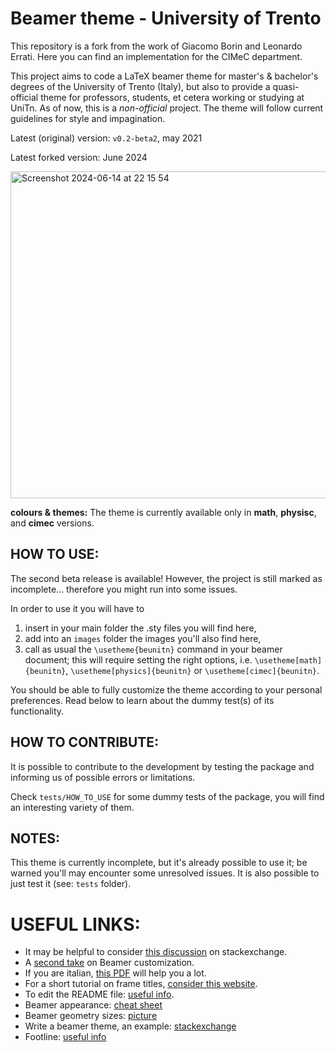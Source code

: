 # Beamer theme - University of Trento

This repository is a fork from the work of Giacomo Borin and Leonardo Errati. Here you can find an implementation for the CIMeC department.

This project aims to code a LaTeX beamer theme for master's & bachelor's degrees of the University of Trento (Italy), but also to provide a quasi-official theme for professors, students, et cetera working or studying at UniTn. As of now, this is a _non-official_ project. The theme will follow current guidelines for style and impagination.

Latest (original) version: `v0.2-beta2`, may 2021

Latest forked version: June 2024

<img width="523" alt="Screenshot 2024-06-14 at 22 15 54" src="https://github.com/gabridele/Beamer-Theme/assets/125871960/6d64fbb8-0dd6-4305-ad42-6c481bf7fe3c">

**colours & themes:** The theme is currently available only in **math**, **physisc**, and **cimec** versions.

## HOW TO USE:
The second beta release is available! However, the project is still marked as incomplete... therefore you might run into some issues.

In order to use it you will have to 
1. insert in your main folder the .sty files you will find here,
2. add into an `images` folder the images you'll also find here,
3. call as usual the `\usetheme{beunitn}` command in your beamer document; this will require setting the right options, i.e. `\usetheme[math]{beunitn}`, `\usetheme[physics]{beunitn}` or `\usetheme[cimec]{beunitn}`.

You should be able to fully customize the theme according to your personal preferences. Read below to learn about the dummy test(s) of its functionality.

## HOW TO CONTRIBUTE: 
It is possible to contribute to the development by testing the package and informing us of possible errors or limitations. 

Check `tests/HOW_TO_USE` for some dummy tests of the package, you will find an interesting variety of them.

## NOTES:
This theme is currently incomplete, but it's already possible to use it; be warned you'll may encounter some unresolved issues. It is also possible to just test it (see: `tests` folder). 

# USEFUL LINKS: 
- It may be helpful to consider [this discussion](https://tex.stackexchange.com/questions/146529/design-a-custom-beamer-theme-from-scratch) on stackexchange. 
- A [second take](https://www.r-bloggers.com/2011/11/create-your-own-beamer-template/) on Beamer customization.
- If you are italian, [this PDF](https://www.guitex.org/home/images/doc/GuideGuIT/intropersbeamer.pdf) will help you a lot.
- For a short tutorial on frame titles, [consider this website](https://bloerg.net/posts/customizing-the-frametitle-of-beamer-presentation/).
- To edit the README file: [useful info](https://docs.github.com/en/github/writing-on-github/basic-writing-and-formatting-syntax).
- Beamer appearance: [cheat sheet](http://www.cpt.univ-mrs.fr/~masson/latex/Beamer-appearance-cheat-sheet.pdf)
- Beamer geometry sizes: [picture](https://www.google.com/url?sa=i&url=https%3A%2F%2Ftex.stackexchange.com%2Fquestions%2F34367%2Fbeamer-frame-without-decorations-with-custom-margin&psig=AOvVaw1btF3iM-dko9MQgSazc4Ph&ust=1619707212640000&source=images&cd=vfe&ved=0CAIQjRxqFwoTCICm-dqVofACFQAAAAAdAAAAABAO)
- Write a beamer theme, an example: [stackexchange](https://tex.stackexchange.com/questions/261185/issues-with-custom-beamer-theme)
- Footline: [useful info](https://tex.stackexchange.com/questions/167648/beamer-navigation-symbols-inside-footline)

